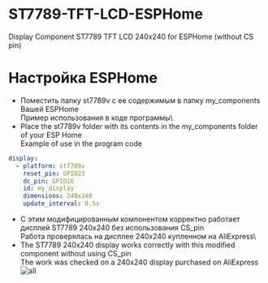 # ST7789-TFT-LCD-ESPHome
Display Component ST7789 TFT LCD 240x240 for ESPHome (without CS pin)

# Настройка ESPHome
* Поместить папку st7789v с ее содержимым в папку my_components Вашей ESPHome\
Пример использования в коде программы\
* Place the st7789v folder with its contents in the my_components folder of your ESP Home\
Example of use in the program code
```yaml
display:
  - platform: st7789v
    reset_pin: GPIO23                    
    dc_pin: GPIO16
    id: my_display
    dimensions: 240x240
    update_interval: 0.5s
```
* С этим модифицированным компонентом корректно работает дисплей ST7789 240х240 без использования CS_pin\
Работа проверялась на дисплее 240х240 купленном на AliExpress\
* The ST7789 240x240 display works correctly with this modified component without using CS_pin\
The work was checked on a 240x240 display purchased on AliExpress\
![all](https://github.com/samoswall/ST7789-TFT-LCD-ESPHome/blob/main/st7789%20without%20CS%20pin.jpg)
